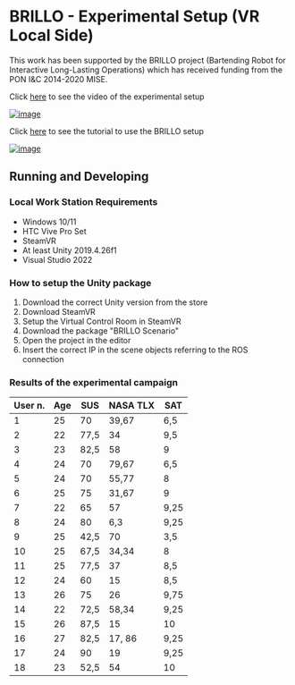 # BRILLO - Experimental Setup (VR Local Side)

This work has been supported by the BRILLO project (Bartending Robot for Interactive Long-Lasting Operations) which has received funding from the PON I&C 2014-2020 MISE. 

Click [here](https://youtu.be/TswIHnw6SZU) to see the video of the experimental setup

[![image](https://github.com/MarcoGallipoli/BRILLO_Experimental-Setup/assets/114300604/2247ebfa-296c-4af9-8cda-7ce70d430466)
](https://youtu.be/TswIHnw6SZU)

Click [here](https://youtu.be/N-BpNpUDd4Y) to see the tutorial to use the BRILLO setup

[![image](https://github.com/MarcoGallipoli/BRILLO_Experimental-Setup/assets/114300604/4ac98379-5f5e-4d1d-986a-183565bf440a)
](https://youtu.be/N-BpNpUDd4Y
)


## Running and Developing

### Local Work Station Requirements
- Windows 10/11
- HTC Vive Pro Set
- SteamVR
- At least Unity 2019.4.26f1
- Visual Studio 2022

### How to setup the Unity package
1. Download the correct Unity version from the store
2. Download SteamVR
3. Setup the Virtual Control Room in SteamVR
4. Download the package "BRILLO Scenario"
5. Open the project in the editor
6. Insert the correct IP in the scene objects referring to the ROS connection

### Results of the experimental campaign

| User n. | Age | SUS | NASA TLX | SAT | 
| --- | --- | --- | --- | --- | 
| 1 | 25 | 70 | 39,67 | 6,5 | 
| 2 | 22 | 77,5 | 34 | 9,5 | 
| 3 | 23 | 82,5 | 58 | 9 | 
| 4 | 24 | 70 | 79,67 | 6,5 | 
| 5 | 24 | 70 | 55,77 | 8 | 
| 6 | 25 | 75 | 31,67 | 9 | 
| 7 | 22 | 65 | 57 | 9,25 | 
| 8 | 24 | 80 | 6,3 | 9,25 | 
| 9 | 25 | 42,5 | 70 | 3,5 | 
| 10 | 25 | 67,5 | 34,34 | 8 | 
| 11 | 25 | 77,5 | 37 | 8,5 | 
| 12 | 24 | 60 | 15 | 8,5 | 
| 13 | 26 | 75 | 26 | 9,75 | 
| 14 | 22 | 72,5 | 58,34 | 9,25 | 
| 15 | 26 | 87,5 | 15 | 10 | 
| 16 | 27 | 82,5 | 17, 86 | 9,25 | 
| 17 | 24 | 90 | 19 | 9,25 | 
| 18 | 23 | 52,5 | 54 | 10 |
